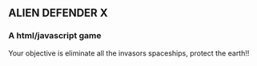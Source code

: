  ## ALIEN DEFENDER X
### A html/javascript game

Your objective is eliminate all the invasors spaceships, protect the earth!!